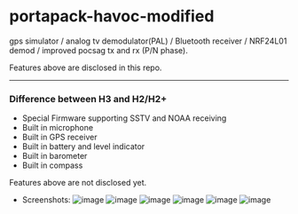 # portapack-havoc-modified
gps simulator / analog tv demodulator(PAL) / Bluetooth receiver / NRF24L01 demod / improved pocsag tx and rx (P/N phase).

Features above are disclosed in this repo.

-------------------------------------------------------------------------------------------------------
### Difference between H3 and H2/H2+

* Special Firmware supporting SSTV and NOAA receiving
* Built in microphone
* Built in GPS receiver
* Built in battery and level indicator
* Built in barometer
* Built in compass

Features above are not disclosed yet.

* Screenshots:
![image](https://user-images.githubusercontent.com/17997195/163305854-678083fd-72fe-4687-8f42-133a2d790bee.PNG)
![image](https://user-images.githubusercontent.com/17997195/163305857-1dcc1f41-17e2-4243-978b-0eece7e4295a.PNG)
![image](https://user-images.githubusercontent.com/17997195/163305865-d89d2a28-f1ce-4a96-b9f9-e79d228027ef.PNG)
![image](https://user-images.githubusercontent.com/17997195/163305872-b2e57b8c-58f8-4c18-816f-b88047bbbf26.PNG)
![image](https://user-images.githubusercontent.com/17997195/163305881-9e3298d3-0408-45fc-9793-5a285ac2276f.PNG)
![image](https://user-images.githubusercontent.com/17997195/163305888-c4637333-1f73-4ca5-a11e-13ea9b683278.PNG)

